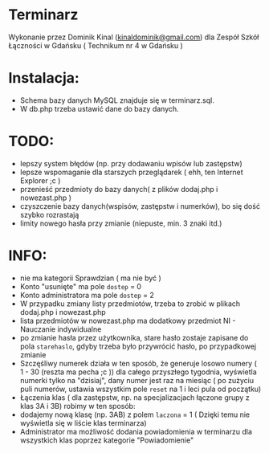 # Terminarz
Wykonanie przez Dominik Kinal (kinaldominik@gmail.com) dla Zespół Szkół Łączności w Gdańsku ( Technikum nr 4 w Gdańsku )

# Instalacja:
- Schema bazy danych MySQL znajduje się w terminarz.sql.
- W db.php trzeba ustawić dane do bazy danych.

# TODO:
- lepszy system błędów (np. przy dodawaniu wpisów lub zastępstw)
- lepsze wspomaganie dla starszych przeglądarek ( ehh, ten Internet Explorer ;c )
- przenieść przedmioty do bazy danych( z plików dodaj.php i nowezast.php )
- czyszczenie bazy danych(wspisów, zastępstw i numerków), bo się dość szybko rozrastają
- limity nowego hasła przy zmianie (niepuste, min. 3 znaki itd.)

# INFO:
- nie ma kategorii Sprawdzian ( ma nie być )
- Konto "usunięte" ma pole `dostep` = 0
- Konto administratora ma pole `dostep` = 2
- W przypadku zmiany listy przedmiotów, trzeba to zrobić w plikach dodaj.php i nowezast.php
- lista przedmiotów w nowezast.php ma dodatkowy przedmiot NI - Nauczanie indywidualne
- po zmianie hasła przez użytkownika, stare hasło zostaje zapisane do pola `starehaslo`, gdyby trzeba było przywrócić hasło, po przypadkowej zmianie
- Szczęśliwy numerek działa w ten sposób, że generuje losowo numery ( 1 - 30 (reszta ma pecha ;c )) dla całego przyszłego tygodnia,
wyświetla numerki tylko na "dzisiaj",
dany numer jest raz na miesiąc ( po zużyciu puli numerów, ustawia wszystkim pole `reset` na 1 i leci pula od początku)
- Łączenia klas ( dla zastępstw, np. na specjalizacjach łączone grupy z klas 3A i 3B) robimy w ten sposób:
- dodajemy nową klasę (np. 3AB) z polem `laczona` = 1 ( Dzięki temu nie wyświetla się w liście klas terminarza)
- Administrator ma możliwość dodania powiadomienia w terminarzu dla wszystkich klas poprzez kategorie "Powiadomienie"
